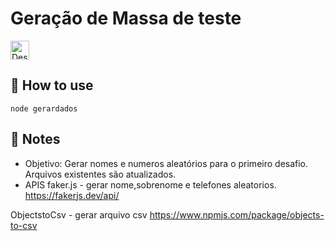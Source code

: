 # Geração de Massa de teste

<p>
  
  <img alt="Desenvolvimento" longdesc="node" src="https://upload.wikimedia.org/wikipedia/commons/thumb/7/70/Font_Awesome_5_brands_node-js.svg/105px-Font_Awesome_5_brands_node-js.svg.png?20181017222047" style="width:30" />
</p>


## 🚀 How to use

```node
node gerardados
```


## 📝 Notes

-  Objetivo: Gerar nomes e numeros aleatórios para o primeiro desafio.
Arquivos existentes são atualizados.
-  APIS
faker.js - gerar nome,sobrenome e telefones aleatorios.
https://fakerjs.dev/api/

ObjectstoCsv - gerar arquivo csv
https://www.npmjs.com/package/objects-to-csv
